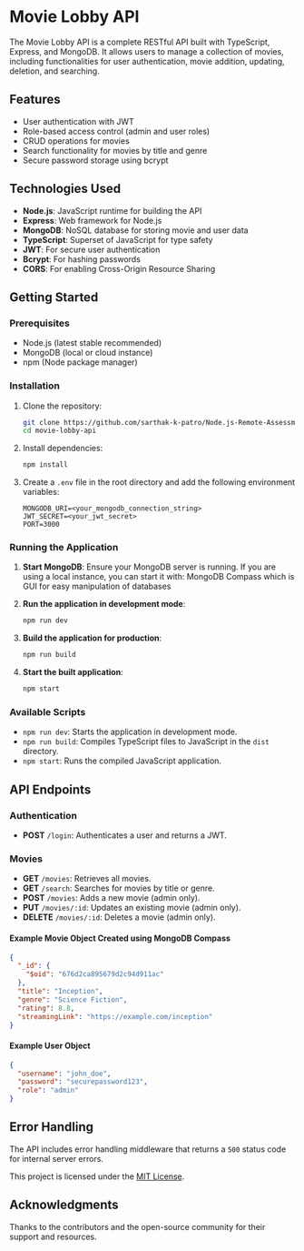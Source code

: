 # Movie Lobby API

The Movie Lobby API is a complete RESTful API built with TypeScript, Express, and MongoDB. It allows users to manage a collection of movies, including functionalities for user authentication, movie addition, updating, deletion, and searching.

## Features

- User authentication with JWT
- Role-based access control (admin and user roles)
- CRUD operations for movies
- Search functionality for movies by title and genre
- Secure password storage using bcrypt

## Technologies Used

- **Node.js**: JavaScript runtime for building the API
- **Express**: Web framework for Node.js
- **MongoDB**: NoSQL database for storing movie and user data
- **TypeScript**: Superset of JavaScript for type safety
- **JWT**: For secure user authentication
- **Bcrypt**: For hashing passwords
- **CORS**: For enabling Cross-Origin Resource Sharing

## Getting Started

### Prerequisites

- Node.js (latest stable recommended)
- MongoDB (local or cloud instance)
- npm (Node package manager)

### Installation

1. Clone the repository:

   ```bash
   git clone https://github.com/sarthak-k-patro/Node.js-Remote-Assessment-DAZN.git
   cd movie-lobby-api
   ```

2. Install dependencies:

   ```bash
   npm install
   ```

3. Create a `.env` file in the root directory and add the following environment variables:

   ```plaintext
   MONGODB_URI=<your_mongodb_connection_string>
   JWT_SECRET=<your_jwt_secret>
   PORT=3000
   ```

### Running the Application

1. **Start MongoDB**: Ensure your MongoDB server is running. If you are using a local instance, you can start it with:
    MongoDB Compass which is GUI for easy manipulation of databases

2. **Run the application in development mode**:

   ```bash
   npm run dev
   ```

3. **Build the application for production**:

   ```bash
   npm run build
   ```

4. **Start the built application**:

   ```bash
   npm start
   ```

### Available Scripts

- `npm run dev`: Starts the application in development mode.
- `npm run build`: Compiles TypeScript files to JavaScript in the `dist` directory.
- `npm start`: Runs the compiled JavaScript application.

## API Endpoints

### Authentication

- **POST** `/login`: Authenticates a user and returns a JWT.

### Movies

- **GET** `/movies`: Retrieves all movies.
- **GET** `/search`: Searches for movies by title or genre.
- **POST** `/movies`: Adds a new movie (admin only).
- **PUT** `/movies/:id`: Updates an existing movie (admin only).
- **DELETE** `/movies/:id`: Deletes a movie (admin only).

#### Example Movie Object Created using MongoDB Compass

```json
{
  "_id": {
    "$oid": "676d2ca895679d2c94d911ac"
  },
  "title": "Inception",
  "genre": "Science Fiction",
  "rating": 8.8,
  "streamingLink": "https://example.com/inception"
}
```

#### Example User Object

```json
{
  "username": "john_doe",
  "password": "securepassword123",
  "role": "admin"
}
```

## Error Handling

The API includes error handling middleware that returns a `500` status code for internal server errors.


This project is licensed under the [MIT License](LICENSE).

## Acknowledgments

Thanks to the contributors and the open-source community for their support and resources.

